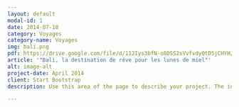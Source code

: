 ```yaml
---
layout: default
modal-id: 1
date: 2014-07-18
category: Voyages
category-name: Voyages
img: bali.png
pdf: https://drive.google.com/file/d/112Iys3bfN-o8DSS2sVvfvdyQtD5jCHYH/preview
article: '"Bali, la destination de rêve pour les lunes de miel"'
alt: image-alt
project-date: April 2014
client: Start Bootstrap
description: Use this area of the page to describe your project. The icon above is part of a free icon set by <a href="https://sellfy.com/p/8Q9P/jV3VZ/">Flat Icons</a>. On their website, you can download their free set with 16 icons, or you can purchase the entire set with 146 icons for only $12!

---
```

